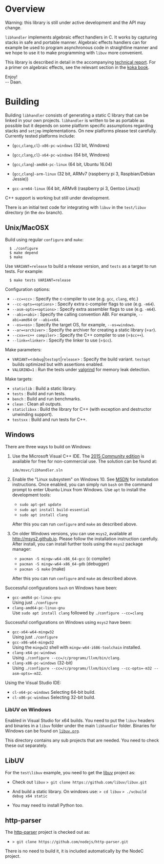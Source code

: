 <!--madoko
Title         : Libhandler
Author        : Daan Leijen
Logo          : True
code {
  background-color: #EEE;
}
[TITLE]
-->

# Overview

Warning: this library is still under active development and the
API may change.

`libhandler` implements algebraic effect handlers in C. It works by
capturing stacks in safe and portable manner. Algebraic effects
handlers can for example be used to program asynchronous code in
straightline manner and we hope to use it to make programming with
`libuv` more convenient.

This library is described in detail in the accompanying [technical
report][tr]. For a primer on algebraic effects, see the
relevant section in the [koka book].

Enjoy!\
-- Daan.

[tr]: https://www.microsoft.com/en-us/research/publication/implementing-algebraic-effects-c
[koka book]: https://bit.do/kokabook


# Building

Building `libhandler` consists of generating a static C library that
can be linked in your own projects. `libhandler` is written to be
as portable as possible but it depends on some platform specific
assumptions regarding stacks and `setjmp` implementations. On new
platforms please test carefully. Currently tested platforms include:

- (`gcc`,`clang`,`cl`)`-x86-pc-windows`  (32 bit, Windows)
- (`gcc`,`clang`,`cl`)`-x64-pc-windows`  (64 bit, Windows)
- (`gcc`,`clang`)`-amd64-pc-linux`       (64 bit, Ubuntu 16.04)

- (`gcc`,`clang`)`-arm-linux` (32 bit, ARMv7 (raspberry pi 3, Raspbian/Debian Jessie))
- `gcc-arm64-linux`           (64 bit, ARMv8 (raspberry pi 3, Gentoo Linux))


C++ support is working but still under development.

There is an initial test code for integrating with `libuv` in the
`test/libuv` directory (in the `dev` branch).


## Unix/MacOSX

Build using regular `configure` and `make`:
```
  $ ./configure
  $ make depend
  $ make
```
Use `VARIANT=release` to build a release version, and `tests`
as a target to run tests. For example:
```
  $ make tests VARIANT=release
```

Configuration options:

* `--cc=<cc>`
  : Specify the c-compiler to use (e.g. `gcc`, `clang`, etc.)
* `--cc-opts=<options>`
  : Specify extra c-compiler flags to use (e.g. `-m64`).
* `--asm-opts=<options>`
  : Specify extra assembler flags to use (e.g. `-m64`).
* `--abi=<abi>`
  : Specify the calling convention ABI. For example, `--abi=amd64` or `--abi=x64`.
* `--os=<os>`
  : Specify the target OS, for example, `--os=windows`.
* `--ar=<archiver>`
  : Specify the archiver for creating a static library (=`ar`).
* `--cxx=<c++ compiler>`
  : Specify the C++ compiler to use (=`$cc++`).
* `--link=<linker>`
  : Specify the linker to use (=`$cc`).

Make parameters:

* `VARIANT=`<`debug`|`testopt`|`release`>
  : Specify the build variant. `testopt` builds optimized but with assertions enabled.
* `VALGRIND=1`
  : Run the tests under [valgrind] for memory leak detection.

Make targets:

* `staticlib`
  : Build a static library.
* `tests`
  : Build and run tests.
* `bench`
  : Build and run benchmarks.
* `clean`
  : Clean all outputs.
* `staticlibxx`
  : Build the library for C++ (with exception and destructor unwinding support).
* `testsxx`
  : Build and run tests for C++.


## Windows

There are three ways to build on Windows:

1. Use the Microsoft Visual C++ IDE. The [2015 Community edition][msvc]
   is available for free for non-commercial use.
   The solution can be found at:
   ```
   ide/msvc/libhandler.sln
   ```

2. Enable the "Linux subsystem" on Windows 10. See [MSDN][winlinux]
   for installation instructions. Once enabled, you can simply
   run `bash` on the command prompt to enter Ubuntu Linux from Windows.
   Use `apt` to install the development tools:
   - `sudo apt-get update`
   - `sudo apt install build-essential`
   - `sudo apt install clang`

   After this you can run `configure` and `make` as described above.

3. On older Windows versions, you can use `msys2`,
   available at <http://msys2.github.io>. Please follow the
   installation instruction carefully. After install, you can install
   further tools using the `msys2` package manager:
   - `pacman -S mingw-w64-x86_64-gcc` (c compiler)
   - `pacman -S mingw-w64-x86_64-gdb` (debugger)
   - `pacman -S make` (make)

   After this you can run `configure` and `make` as described above.

Successful configurations `bash` on Windows have been:

- `gcc-amd64-pc-linux-gnu`\
  Using just `./configure`
- `clang-amd64-pc-linux-gnu`\
  Use `sudo apt install clang` followed by `./configure --cc=clang`

Successful configurations on Windows using `msys2` have been:

- `gcc-x64-w64-mingw32`\
   Using just `./configure`
- `gcc-x86-w64-mingw32`\
   Using the `mingw32` shell with `mingw-w64-i686-toolchain` installed.   
- `clang-x64-pc-windows`\
   Using `./configure --cc=/c/programs/llvm/bin/clang`.
- `clang-x86-pc-windows`  (32-bit)\
   Using `./configure --cc=/c/programs/llvm/bin/clang --cc-opts=-m32 --asm-opts=-m32`.

Using the Visual Studio IDE:

- `cl-x64-pc-windows`
   Selecting 64-bit build.
- `cl-x86-pc-windows`
   Selecting 32-bit build.

[msvc]:     https://www.microsoft.com/en-us/download/details.aspx?id=48146
[winlinux]: https://msdn.microsoft.com/en-us/commandline/wsl/install_guide
[valgrind]: http://valgrind.org


### LibUV on Windows

Enabled in Visual Studio for x64 builds. You need to put the `libuv` headers
and binaries in a `libuv` folder under the main `libhandler` folder. Binaries
for Windows can be found on [`libuv.org`](https://dist.libuv.org/dist/v1.18.0).


This directory contains any sub projects that are needed.
You need to check these out separately.


## LibUV

For the `test\libuv` example, you need to get the [libuv] project as:

* Check out `libuv`
  `> git clone https://github.com/libuv/libuv.git`

* And build a static library. On windows use:
  `> cd libuv`
  `> ./vcbuild debug x64 static`

* You may need to install Python too.


## http-parser

The [http-parser] project is checked out as:

* `> git clone https://github.com/nodejs/http-parser.git`

There is no need to build it, it is included automatically by the NodeC project.

[libuv]: https://github.com/libuv/libuv
[http-parser]: https://github.com/nodejs/http-parser